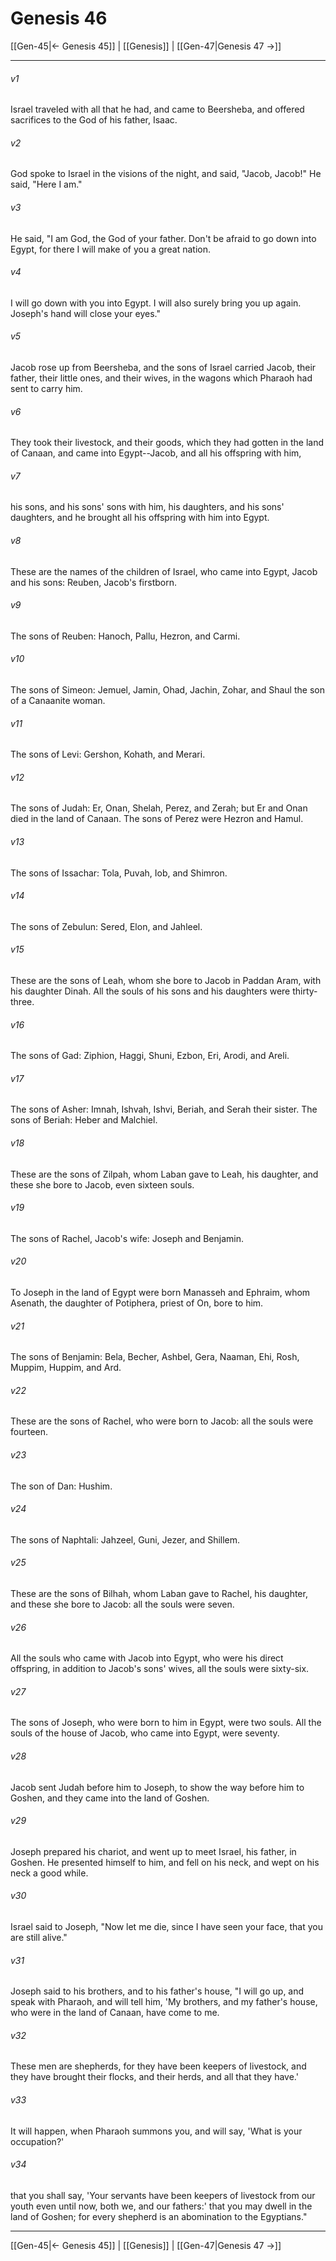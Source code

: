 # Genesis 46

[[Gen-45|← Genesis 45]] | [[Genesis]] | [[Gen-47|Genesis 47 →]]
***



###### v1 
Israel traveled with all that he had, and came to Beersheba, and offered sacrifices to the God of his father, Isaac. 

###### v2 
God spoke to Israel in the visions of the night, and said, "Jacob, Jacob!" He said, "Here I am." 

###### v3 
He said, "I am God, the God of your father. Don't be afraid to go down into Egypt, for there I will make of you a great nation. 

###### v4 
I will go down with you into Egypt. I will also surely bring you up again. Joseph's hand will close your eyes." 

###### v5 
Jacob rose up from Beersheba, and the sons of Israel carried Jacob, their father, their little ones, and their wives, in the wagons which Pharaoh had sent to carry him. 

###### v6 
They took their livestock, and their goods, which they had gotten in the land of Canaan, and came into Egypt--Jacob, and all his offspring with him, 

###### v7 
his sons, and his sons' sons with him, his daughters, and his sons' daughters, and he brought all his offspring with him into Egypt. 

###### v8 
These are the names of the children of Israel, who came into Egypt, Jacob and his sons: Reuben, Jacob's firstborn. 

###### v9 
The sons of Reuben: Hanoch, Pallu, Hezron, and Carmi. 

###### v10 
The sons of Simeon: Jemuel, Jamin, Ohad, Jachin, Zohar, and Shaul the son of a Canaanite woman. 

###### v11 
The sons of Levi: Gershon, Kohath, and Merari. 

###### v12 
The sons of Judah: Er, Onan, Shelah, Perez, and Zerah; but Er and Onan died in the land of Canaan. The sons of Perez were Hezron and Hamul. 

###### v13 
The sons of Issachar: Tola, Puvah, Iob, and Shimron. 

###### v14 
The sons of Zebulun: Sered, Elon, and Jahleel. 

###### v15 
These are the sons of Leah, whom she bore to Jacob in Paddan Aram, with his daughter Dinah. All the souls of his sons and his daughters were thirty-three. 

###### v16 
The sons of Gad: Ziphion, Haggi, Shuni, Ezbon, Eri, Arodi, and Areli. 

###### v17 
The sons of Asher: Imnah, Ishvah, Ishvi, Beriah, and Serah their sister. The sons of Beriah: Heber and Malchiel. 

###### v18 
These are the sons of Zilpah, whom Laban gave to Leah, his daughter, and these she bore to Jacob, even sixteen souls. 

###### v19 
The sons of Rachel, Jacob's wife: Joseph and Benjamin. 

###### v20 
To Joseph in the land of Egypt were born Manasseh and Ephraim, whom Asenath, the daughter of Potiphera, priest of On, bore to him. 

###### v21 
The sons of Benjamin: Bela, Becher, Ashbel, Gera, Naaman, Ehi, Rosh, Muppim, Huppim, and Ard. 

###### v22 
These are the sons of Rachel, who were born to Jacob: all the souls were fourteen. 

###### v23 
The son of Dan: Hushim. 

###### v24 
The sons of Naphtali: Jahzeel, Guni, Jezer, and Shillem. 

###### v25 
These are the sons of Bilhah, whom Laban gave to Rachel, his daughter, and these she bore to Jacob: all the souls were seven. 

###### v26 
All the souls who came with Jacob into Egypt, who were his direct offspring, in addition to Jacob's sons' wives, all the souls were sixty-six. 

###### v27 
The sons of Joseph, who were born to him in Egypt, were two souls. All the souls of the house of Jacob, who came into Egypt, were seventy. 

###### v28 
Jacob sent Judah before him to Joseph, to show the way before him to Goshen, and they came into the land of Goshen. 

###### v29 
Joseph prepared his chariot, and went up to meet Israel, his father, in Goshen. He presented himself to him, and fell on his neck, and wept on his neck a good while. 

###### v30 
Israel said to Joseph, "Now let me die, since I have seen your face, that you are still alive." 

###### v31 
Joseph said to his brothers, and to his father's house, "I will go up, and speak with Pharaoh, and will tell him, 'My brothers, and my father's house, who were in the land of Canaan, have come to me. 

###### v32 
These men are shepherds, for they have been keepers of livestock, and they have brought their flocks, and their herds, and all that they have.' 

###### v33 
It will happen, when Pharaoh summons you, and will say, 'What is your occupation?' 

###### v34 
that you shall say, 'Your servants have been keepers of livestock from our youth even until now, both we, and our fathers:' that you may dwell in the land of Goshen; for every shepherd is an abomination to the Egyptians."

***
[[Gen-45|← Genesis 45]] | [[Genesis]] | [[Gen-47|Genesis 47 →]]
